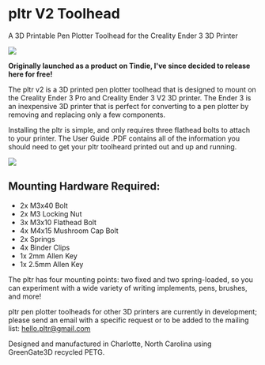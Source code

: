 # pltr V2 Toolhead
A 3D Printable Pen Plotter Toolhead for the Creality Ender 3 3D Printer

![](https://user-images.githubusercontent.com/46334898/128649756-b6196a53-2b0d-4fd8-aa8e-7a1cde3a91f6.jpg)


**Originally launched as a product on Tindie, I've since decided to release here for free!**

The pltr v2 is a 3D printed pen plotter toolhead that is designed to mount on the Creality Ender 3 Pro and Creality Ender 3 V2 3D printer. The Ender 3 is an inexpensive 3D printer that is perfect for converting to a pen plotter by removing and replacing only a few components.

Installing the pltr is simple, and only requires three flathead bolts to attach to your printer. The User Guide .PDF contains all of the information you should need to get your pltr toolheard printed out and up and running.

![](https://user-images.githubusercontent.com/46334898/128649870-a32808ef-55ed-4bc3-858f-3abe64e88708.jpeg)

## Mounting Hardware Required:

- 2x M3x40 Bolt
- 2x M3 Locking Nut
- 3x M3x10 Flathead Bolt
- 4x M4x15 Mushroom Cap Bolt
- 2x Springs
- 4x Binder Clips
- 1x 2mm Allen Key
- 1x 2.5mm Allen Key

The pltr has four mounting points: two fixed and two spring-loaded, so you can experiment with a wide variety of writing implements, pens, brushes, and more!

pltr pen plotter toolheads for other 3D printers are currently in development; please send an email with a specific request or to be added to the mailing list: hello.pltr@gmail.com

Designed and manufactured in Charlotte, North Carolina using GreenGate3D recycled PETG.
